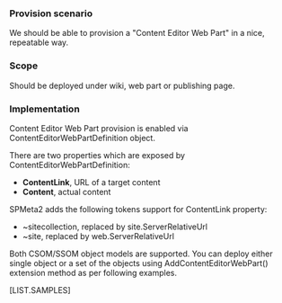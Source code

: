 ### Provision scenario
We should be able to provision a "Content Editor Web Part" in a nice, repeatable way.

### Scope
Should be deployed under wiki, web part or publishing page.

### Implementation
Content Editor Web Part provision is enabled via ContentEditorWebPartDefinition object.

There are two properties which are exposed by ContentEditorWebPartDefinition:

* **ContentLink**, URL of a target content
* **Content**, actual content

SPMeta2 adds the following tokens support for ContentLink property:

* ~sitecollection, replaced by site.ServerRelativeUrl
* ~site, replaced by web.ServerRelativeUrl

Both CSOM/SSOM object models are supported. 
You can deploy either single object or a set of the objects using AddContentEditorWebPart() extension method as per following examples.

[LIST.SAMPLES]